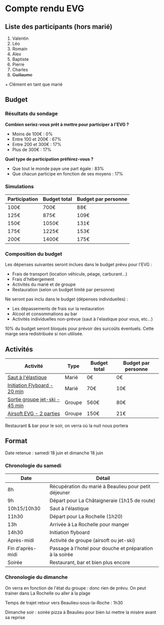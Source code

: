# Compte rendu EVG

## Liste des participants (hors marié)

1. Valentin
2. Léo
3. Romain
4. Alex
5. Baptiste
6. Pierre
7. Charles
8. ~~Guillaume~~

\+ Clément en tant que marié

## Budget

### Résultats du sondage

**Combien seriez-vous prêt à mettre pour participer à l'EVG ?**

- Moins de 100€ : 0%
- Entre 100 et 200€ : 67%
- Entre 200 et 300€ : 17%
- Plus de 300€ : 17%

**Quel type de participation préférez-vous ?**

- Que tout le monde paye une part égale : 83%
- Que chacun participe en fonction de ses moyens : 17%

### Simulations

Participation | Budget total | Budget par personne
------------- | ------------ | -------------------
100€ | 700€ | 88€
125€ | 875€ | 109€
150€ | 1050€ | 131€
175€ | 1225€ | 153€
200€ | 1400€ | 175€

### Composition du budget

Les dépenses suivantes seront inclues dans le budget prévu pour l'EVG :

- Frais de transport (location véhicule, péage, carburant...)
- Frais d'hébergement
- Activités du marié et de groupe
- Restauration (selon un budget limité par personne)

Ne seront pas inclu dans le budget (dépenses individuelles) :

- Les dépassements de frais sur la restauration
- Alcool et consommations au bar
- Activités individuelles non-prévue (saut à l'elastique pour vous, etc...)

10% du budget seront bloqués pour prévoir des surcoûts éventuels. Cette marge sera redistribuée si non utilisée.

## Activités

Activité | Type | Budget total | Budget par personne
-------- | ---- | ------------ | -------------------
[Saut à l'élastique](https://elasticrocodilbungee.com/reserver/saut-elastique-vendee-viaduc-coquilleau/) | Marié | 0€ | 0€
[Initiation Flyboard - 20 min](http://jet-sensation.fr/flyboard/) | Marié | 70€ | 10€
[Sortie groupe jet-ski - 45 min](http://jet-sensation.fr/jet-ski/) | Groupe | 560€ | 80€
[Airsoft EVG - 2 parties](https://rsoftgame.com/tarifs/#la-sulfateuse) | Groupe | 150€ | 21€

Restaurant & bar pour le soir, on verra où la nuit nous portera

## Format

Date retenue : samedi 18 juin et dimanche 18 juin

### Chronologie du samedi

Date | Détail
---- | ------
8h | Récupération du marié à Beaulieu pour petit déjeuner
9h | Départ pour La Châtaigneraie (1h15 de route)
10h15/10h30 | Saut à l'élastique
11h30 | Départ pour La Rochelle (1h20)
13h | Arrivée à La Rochelle pour manger
14h30 | Initiation flyboard
Après-midi | Activité de groupe (airsoft ou jet-ski)
Fin d'après-midi | Passage à l'hotel pour douche et préparation à la soirée
Soirée | Restaurant, bar et bien plus encore

### Chronologie du dimanche

On verra en fonction de l'état du groupe : donc rien de prévu. On peut trainer dans La Rochelle ou aller à la plage

Temps de trajet retour vers Beaulieu-sous-la-Roche : 1h30

Dimanche soir : soirée pizza à Beaulieu pour bien lui mettre la misère avant sa reprise
